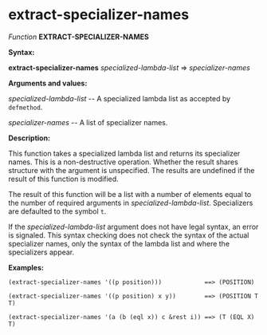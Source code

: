 extract-specializer-names
=========================

*Function* **EXTRACT-SPECIALIZER-NAMES**

**Syntax:**

**extract-specializer-names** *specialized-lambda-list* => *specializer-names*

**Arguments and values:**

*specialized-lambda-list* -- A specialized lambda list as accepted by `defmethod`.

*specializer-names* -- A list of specializer names.

**Description:**

This function takes a specialized lambda list and returns its specializer names. This is a non-destructive operation. Whether the result shares structure with the argument is unspecified. The results are undefined if the result of this function is modified.

The result of this function will be a list with a number of elements equal to the number of required arguments in *specialized-lambda-list*. Specializers are defaulted to the symbol `t`.

If the *specialized-lambda-list* argument does not have legal syntax, an error is signaled. This syntax checking does not check the syntax of the actual specializer names, only the syntax of the lambda list and where the specializers appear.

**Examples:**

    (extract-specializer-names '((p position)))            ==> (POSITION)

    (extract-specializer-names '((p position) x y))        ==> (POSITION T T)

    (extract-specializer-names '(a (b (eql x)) c &rest i)) ==> (T (EQL X) T)

